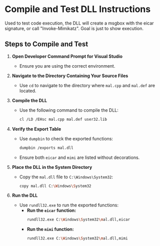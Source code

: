 # Compile and Test DLL Instructions

Used to test code execution,  the DLL will create a msgbox with the eicar signature, or call "Invoke-Mimikatz".  Goal is just to show execution.

## Steps to Compile and Test

1. **Open Developer Command Prompt for Visual Studio**
   - Ensure you are using the correct environment.

2. **Navigate to the Directory Containing Your Source Files**
   - Use `cd` to navigate to the directory where `mal.cpp` and `mal.def` are located.

3. **Compile the DLL**
   - Use the following command to compile the DLL:
     ```sh
     cl /LD /EHsc mal.cpp mal.def user32.lib
     ```

4. **Verify the Export Table**
   - Use `dumpbin` to check the exported functions:
     ```sh
     dumpbin /exports mal.dll
     ```
   - Ensure both `eicar` and `mimi` are listed without decorations.

5. **Place the DLL in the System Directory**
   - Copy the `mal.dll` file to `C:\Windows\System32`:
     ```sh
     copy mal.dll C:\Windows\System32
     ```

6. **Run the DLL**
   - Use `rundll32.exe` to run the exported functions:
     - **Run the `eicar` function:**
       ```sh
       rundll32.exe C:\Windows\System32\mal.dll,eicar
       ```
     - **Run the `mimi` function:**
       ```sh
       rundll32.exe C:\Windows\System32\mal.dll,mimi
       ```

